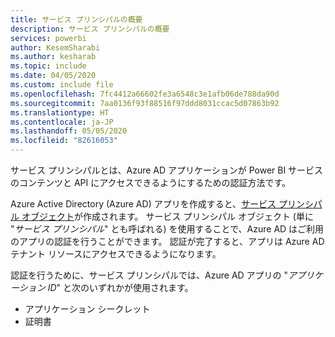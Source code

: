 ```yaml
---
title: サービス プリンシパルの概要
description: サービス プリンシパルの概要
services: powerbi
author: KesemSharabi
ms.author: kesharab
ms.topic: include
ms.date: 04/05/2020
ms.custom: include file
ms.openlocfilehash: 7fc4412a66602fe3a6548c3e1afb06de788da90d
ms.sourcegitcommit: 7aa0136f93f88516f97ddd8031ccac5d07863b92
ms.translationtype: HT
ms.contentlocale: ja-JP
ms.lasthandoff: 05/05/2020
ms.locfileid: "82616053"
---
```

サービス プリンシパルとは、Azure AD アプリケーションが Power BI サービスのコンテンツと API にアクセスできるようにするための認証方法です。

Azure Active Directory (Azure AD) アプリを作成すると、[サービス プリンシパル オブジェクト](https://docs.microsoft.com/azure/active-directory/develop/app-objects-and-service-principals#service-principal-object)が作成されます。 サービス プリンシパル オブジェクト (単に "*サービス プリンシパル*" とも呼ばれる) を使用することで、Azure AD はご利用のアプリの認証を行うことができます。 認証が完了すると、アプリは Azure AD テナント リソースにアクセスできるようになります。

認証を行うために、サービス プリンシパルでは、Azure AD アプリの "*アプリケーション ID*" と次のいずれかが使用されます。
* アプリケーション シークレット
* 証明書